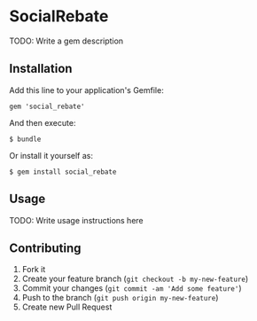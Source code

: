 # SocialRebate

TODO: Write a gem description

## Installation

Add this line to your application's Gemfile:

    gem 'social_rebate'

And then execute:

    $ bundle

Or install it yourself as:

    $ gem install social_rebate

## Usage

TODO: Write usage instructions here

## Contributing

1. Fork it
2. Create your feature branch (`git checkout -b my-new-feature`)
3. Commit your changes (`git commit -am 'Add some feature'`)
4. Push to the branch (`git push origin my-new-feature`)
5. Create new Pull Request
